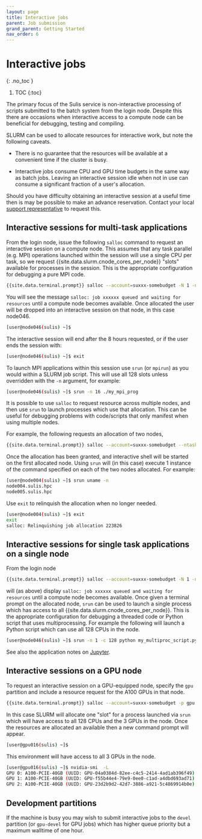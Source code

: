 ```yaml
---
layout: page
title: Interactive jobs
parent: Job submission
grand_parent: Getting Started
nav_order: 6
---
```


# Interactive jobs
{: .no_toc }

1. TOC
{:toc}

The primary focus of the Sulis service is non-interactive processing of scripts submitted to the batch system from the login node. Despite this there are occasions when interactive access to a compute node can be beneficial for debugging, testing and compiling.  

SLURM can be used to allocate resources for interactive work, but note the following caveats.

- There is no guarantee that the resources will be available at a convenient time if the cluster is busy. 

- Interactive jobs consume CPU and GPU time budgets in the same way as batch jobs. Leaving an interactive session idle when not in use can consume a significant fraction of a user's allocation.

Should you have difficulty obtaining an interactive session at a useful time then is may be possible to make an advance reservation. Contact your local [support representative](../../support) to request this.

## Interactive sessions for multi-task applications

From the login node, issue the following `salloc` command to request an interactive session on a compute node. This assumes that any task parallel (e.g. MPI) operations launched within the session will use a single CPU per task, so we request {{site.data.slurm.cnode_cores_per_node}} "slots" available for processes in the session. This is the appropriate configuration for debugging a pure MPI code.

```bash
{{site.data.terminal.prompt}} salloc --account=suxxx-somebudget -N 1 -n 128 --mem-per-cpu={{site.data.slurm.cnode_ram_per_core}} --time=8:00:00
```

You will see the message `salloc: job xxxxxx queued and waiting for resources` until a compute node becomes available.
Once allocated the user will be dropped into an interactive session on that node, in this case node046. 

```bash
[user@node046(sulis) ~]$
```

The interactive session will end after the 8 hours requested, or if the user ends the session with:

```bash
[user@node046(sulis) ~]$ exit
```

To launch MPI applications within this session use `srun` (or `mpirun`) as you would within a SLURM job script. This will use all 128 slots unless overridden with the `-n` argument, for example:

```bash
[user@node046(sulis) ~]$ srun -n 16 ./my_mpi_prog
```

It is possible to use `salloc` to request resource across multiple nodes, and then use `srun` to launch processes which use that allocation. This can be useful for debugging problems with code/scripts that only manifest when using multiple nodes.

For example, the following requests an allocation of two nodes, 

```bash
{{site.data.terminal.prompt}} salloc --account=suxxx-somebudget --ntasks-per-node=1 --cpus-per-task=128 --mem-per-cpu={{site.data.slurm.cnode_ram_per_core}} --nodes=2 --time=00:15:00 
```

Once the allocation has been granted, and interactive shell will be started on the first allocated node. Using `srun` will (in this case) execute 1 instance of the command specified on each of the two nodes allocated. For example:

```bash
[user@node004(sulis) ~]$ srun uname -n 
node004.sulis.hpc
node005.sulis.hpc
```

Use `exit` to relinquish the allocation when no longer needed.

```bash
[user@node004(sulis) ~]$ exit
exit
salloc: Relinquishing job allocation 223826
```

## Interactive sessions for single task applications on a single node

From the login node

```bash
{{site.data.terminal.prompt}} salloc --account=suxxx-somebudget -N 1 -n 1 -c 128 --mem-per-cpu={{site.data.slurm.cnode_ram_per_core}} --time=8:00:00
```

will (as above) display `salloc: job xxxxxx queued and waiting for resources` until a compute node becomes available. Once given a terminal prompt on the allocated node, `srun` can be used to launch a single process which has access to all {{site.data.slurm.cnode_cores_per_node}}. This is the appropriate configuration for debugging a threaded code or Python script that uses multiprocessing. For example the following will launch a Python script which can use all 128 CPUs in the node.

```bash
[user@node046(sulis) ~]$ srun -n 1 -c 128 python my_multiproc_script.py
```

See also the application notes on [Jupyter](../../appnotes/jupyter).

## Interactive sessions on a GPU node

To request an interactive session on a GPU-equipped node, specify the `gpu` partition and include a resource request for the A100 GPUs in that node.

```bash
{{site.data.terminal.prompt}} salloc --account=suxxx-somebudget -p gpu -N 1 -n 1 -c 128 --mem-per-cpu={{site.data.slurm.cnode_ram_per_core}} --gres=gpu:{{site.data.slurm.gpunode_gpu_gres_name}}:3 --time=8:00:00
```

In this case SLURM will allocate one "slot" for a process launched via `srun`  which will have access to all 128 CPUs and the 3 GPUs in the node. Once the resources are allocated an available then a new command prompt will appear. 

```bash
[user@gpu016(sulis) ~]$
```

This environment will have access to all 3 GPUs in the node.
```bash
[user@gpu016(sulis) ~]$ nvidia-smi  -L              
GPU 0: A100-PCIE-40GB (UUID: GPU-04a0384d-82ee-c4c5-2414-4ad1ab396f49)
GPU 1: A100-PCIE-40GB (UUID: GPU-f55b44e4-79e9-0ee0-c1ad-a4dbd693ad71)
GPU 2: A100-PCIE-40GB (UUID: GPU-23d2b9d2-42d7-3886-a921-5c4869914b0e)
```

## Development partitions

If the machine is busy you may wish to submit interactive jobs to the `devel` partition (or `gpu-devel` for GPU jobs) which has higher queue priority but a maximum walltime of one hour. 

